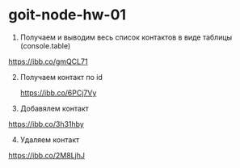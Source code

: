 # goit-node-hw-01

1. Получаем и выводим весь список контактов в виде таблицы (console.table)

https://ibb.co/gmQCL71

2. Получаем контакт по id

   https://ibb.co/6PCj7Vy

3. Добавялем контакт

https://ibb.co/3h31hby

4. Удаляем контакт

https://ibb.co/2M8LjhJ
